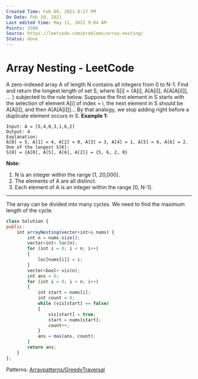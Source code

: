```yaml
---
Created Time: Feb 09, 2021 8:17 PM
Do Date: Feb 10, 2021
Last edited time: May 11, 2021 9:04 AM
Points: 1500
Source: https://leetcode.com/problems/array-nesting/
Status: done
---
```


# Array Nesting - LeetCode

A zero-indexed array A of length N contains all integers from 0 to N-1. Find and return the longest length of set S, where S[i] = {A[i], A[A[i]], A[A[A[i]]], ... } subjected to the rule below.
Suppose the first element in S starts with the selection of element A[i] of index = i, the next element in S should be A[A[i]], and then A[A[A[i]]]… By that analogy, we stop adding right before a duplicate element occurs in S.
**Example 1:**
```
Input: A = [5,4,0,3,1,6,2]
Output: 4
Explanation: 
A[0] = 5, A[1] = 4, A[2] = 0, A[3] = 3, A[4] = 1, A[5] = 6, A[6] = 2.
One of the longest S[K]:
S[0] = {A[0], A[5], A[6], A[2]} = {5, 6, 2, 0}
```
**Note:**
1. N is an integer within the range [1, 20,000].
2. The elements of A are all distinct.
3. Each element of A is an integer within the range [0, N-1].
---
The array can be divided into many cycles. We need to find the maximum length of the cycle. 
```jsx
class Solution {
public:
    int arrayNesting(vector<int>& nums) {
        int n = nums.size(); 
        vector<int> loc(n); 
        for (int i = 0; i < n; i++)
        {
            loc[nums[i]] = i; 
        }
        vector<bool> vis(n); 
        int ans = 0; 
        for (int i = 0; i < n; i++)
        {
            int start = nums[i]; 
            int count = 0; 
            while (vis[start] == false)
            {
                vis[start] = true; 
                start = nums[start]; 
                count++; 
            }
            ans = max(ans, count); 
        }
        return ans; 
    }
};
```
Patterns: [Array](Array.md)[patterns/Greedy](patterns/Greedy.md)[Traversal](Traversal.md)